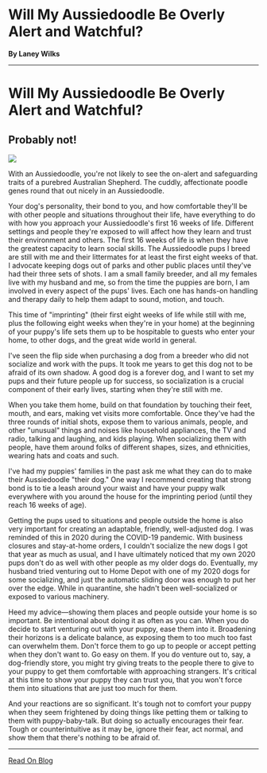 # Will My Aussiedoodle Be Overly Alert and Watchful?

**By Laney Wilks**

---

# Will My Aussiedoodle Be Overly Alert and Watchful?

## **Probably not!**

![](https://static.wixstatic.com/media/4917f1_888e82180f5e4b61bb39c8a7de9bf926~mv2.jpg/v1/fill/w_706,h_890,al_c,q_85,usm_0.66_1.00_0.01,enc_auto/4917f1_888e82180f5e4b61bb39c8a7de9bf926~mv2.jpg)

  

With an Aussiedoodle, you're not likely to see the on-alert and safeguarding traits of a purebred Australian Shepherd. The cuddly, affectionate poodle genes round that out nicely in an Aussiedoodle.

  

Your dog's personality, their bond to you, and how comfortable they'll be with other people and situations throughout their life, have everything to do with how you approach your Aussiedoodle's first 16 weeks of life. Different settings and people they're exposed to will affect how they learn and trust their environment and others. The first 16 weeks of life is when they have the greatest capacity to learn social skills. The Aussiedoodle pups I breed are still with me and their littermates for at least the first eight weeks of that. I advocate keeping dogs out of parks and other public places until they've had their three sets of shots. I am a small family breeder, and all my females live with my husband and me, so from the time the puppies are born, I am involved in every aspect of the pups' lives. Each one has hands-on handling and therapy daily to help them adapt to sound, motion, and touch.

This time of "imprinting" (their first eight weeks of life while still with me, plus the following eight weeks when they're in your home) at the beginning of your puppy's life sets them up to be hospitable to guests who enter your home, to other dogs, and the great wide world in general.

I've seen the flip side when purchasing a dog from a breeder who did not socialize and work with the pups. It took me years to get this dog not to be afraid of its own shadow. A good dog is a forever dog, and I want to set my pups and their future people up for success, so socialization is a crucial component of their early lives, starting when they're still with me.

When you take them home, build on that foundation by touching their feet, mouth, and ears, making vet visits more comfortable. Once they've had the three rounds of initial shots, expose them to various animals, people, and other "unusual" things and noises like household appliances, the TV and radio, talking and laughing, and kids playing. When socializing them with people, have them around folks of different shapes, sizes, and ethnicities, wearing hats and coats and such.

  

I've had my puppies' families in the past ask me what they can do to make their Aussiedoodle "their dog." One way I recommend creating that strong bond is to tie a leash around your waist and have your puppy walk everywhere with you around the house for the imprinting period (until they reach 16 weeks of age).

Getting the pups used to situations and people outside the home is also very important for creating an adaptable, friendly, well-adjusted dog. I was reminded of this in 2020 during the COVID-19 pandemic. With business closures and stay-at-home orders, I couldn't socialize the new dogs I got that year as much as usual, and I have ultimately noticed that my own 2020 pups don't do as well with other people as my older dogs do. Eventually, my husband tried venturing out to Home Depot with one of my 2020 dogs for some socializing, and just the automatic sliding door was enough to put her over the edge. While in quarantine, she hadn't been well-socialized or exposed to various machinery.

  

Heed my advice—showing them places and people outside your home is so important. Be intentional about doing it as often as you can. When you do decide to start venturing out with your puppy, ease them into it. Broadening their horizons is a delicate balance, as exposing them to too much too fast can overwhelm them. Don't force them to go up to people or accept petting when they don't want to. Go easy on them. If you do venture out to, say, a dog-friendly store, you might try giving treats to the people there to give to your puppy to get them comfortable with approaching strangers. It's critical at this time to show your puppy they can trust you, that you won't force them into situations that are just too much for them.

And your reactions are so significant. It's tough not to comfort your puppy when they seem frightened by doing things like petting them or talking to them with puppy-baby-talk. But doing so actually encourages their fear. Tough or counterintuitive as it may be, ignore their fear, act normal, and show them that there's nothing to be afraid of.

---

[Read On Blog](https://www.fineanddandyaussiedoodles.com/post/will-my-aussiedoodle-be-overly-protective)